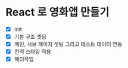 # React 로 영화앱 만들기
- [x] init
- [x] 기본 구조 셋팅
- [x] 메인, 서브 페이지 셋팅 그리고 테스트 데이터 연동
- [x] 전역 스타일 적용
- [x] 헤더작업